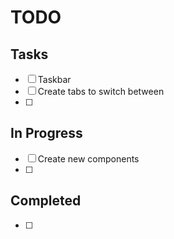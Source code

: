 # TODO

## Tasks

- [ ] Taskbar
- [ ] Create tabs to switch between
- [ ]

## In Progress

- [ ] Create new components
- [ ]

## Completed

- [ ]


